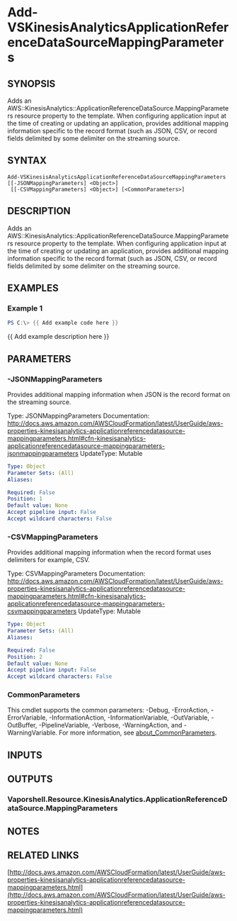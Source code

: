 # Add-VSKinesisAnalyticsApplicationReferenceDataSourceMappingParameters

## SYNOPSIS
Adds an AWS::KinesisAnalytics::ApplicationReferenceDataSource.MappingParameters resource property to the template.
When configuring application input at the time of creating or updating an application, provides additional mapping information specific to the record format (such as JSON, CSV, or record fields delimited by some delimiter on the streaming source.

## SYNTAX

```
Add-VSKinesisAnalyticsApplicationReferenceDataSourceMappingParameters [[-JSONMappingParameters] <Object>]
 [[-CSVMappingParameters] <Object>] [<CommonParameters>]
```

## DESCRIPTION
Adds an AWS::KinesisAnalytics::ApplicationReferenceDataSource.MappingParameters resource property to the template.
When configuring application input at the time of creating or updating an application, provides additional mapping information specific to the record format (such as JSON, CSV, or record fields delimited by some delimiter on the streaming source.

## EXAMPLES

### Example 1
```powershell
PS C:\> {{ Add example code here }}
```

{{ Add example description here }}

## PARAMETERS

### -JSONMappingParameters
Provides additional mapping information when JSON is the record format on the streaming source.

Type: JSONMappingParameters
Documentation: http://docs.aws.amazon.com/AWSCloudFormation/latest/UserGuide/aws-properties-kinesisanalytics-applicationreferencedatasource-mappingparameters.html#cfn-kinesisanalytics-applicationreferencedatasource-mappingparameters-jsonmappingparameters
UpdateType: Mutable

```yaml
Type: Object
Parameter Sets: (All)
Aliases:

Required: False
Position: 1
Default value: None
Accept pipeline input: False
Accept wildcard characters: False
```

### -CSVMappingParameters
Provides additional mapping information when the record format uses delimiters for example, CSV.

Type: CSVMappingParameters
Documentation: http://docs.aws.amazon.com/AWSCloudFormation/latest/UserGuide/aws-properties-kinesisanalytics-applicationreferencedatasource-mappingparameters.html#cfn-kinesisanalytics-applicationreferencedatasource-mappingparameters-csvmappingparameters
UpdateType: Mutable

```yaml
Type: Object
Parameter Sets: (All)
Aliases:

Required: False
Position: 2
Default value: None
Accept pipeline input: False
Accept wildcard characters: False
```

### CommonParameters
This cmdlet supports the common parameters: -Debug, -ErrorAction, -ErrorVariable, -InformationAction, -InformationVariable, -OutVariable, -OutBuffer, -PipelineVariable, -Verbose, -WarningAction, and -WarningVariable. For more information, see [about_CommonParameters](http://go.microsoft.com/fwlink/?LinkID=113216).

## INPUTS

## OUTPUTS

### Vaporshell.Resource.KinesisAnalytics.ApplicationReferenceDataSource.MappingParameters
## NOTES

## RELATED LINKS

[http://docs.aws.amazon.com/AWSCloudFormation/latest/UserGuide/aws-properties-kinesisanalytics-applicationreferencedatasource-mappingparameters.html](http://docs.aws.amazon.com/AWSCloudFormation/latest/UserGuide/aws-properties-kinesisanalytics-applicationreferencedatasource-mappingparameters.html)

